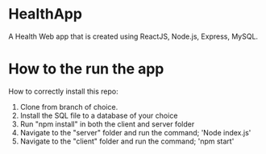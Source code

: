 # HealthApp

A Health Web app that is created using ReactJS, Node.js, Express, MySQL.

# How to the run the app

How to correctly install this repo:


1. Clone from branch of choice.
2. Install the SQL file to a database of your choice
3. Run "npm install" in both the client and server folder
4. Navigate to the "server" folder and run the command;
   'Node index.js'
4. Navigate to the "client" folder and run the command;
   'npm start'
